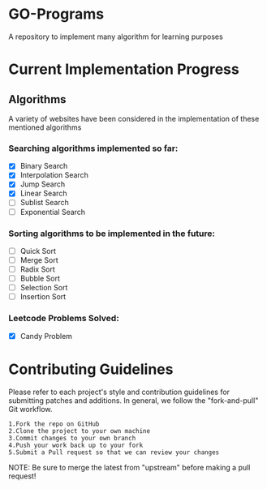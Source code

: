 # GO-Programs
A repository to implement many algorithm for learning purposes

# Current Implementation Progress

## Algorithms

A variety of websites have been considered in the implementation of these mentioned algorithms

### Searching algorithms implemented so far:
- [x] Binary Search
- [x] Interpolation Search
- [x] Jump Search
- [x] Linear Search
- [ ] Sublist Search
- [ ] Exponential Search

### Sorting algorithms to be implemented in the future:
- [ ] Quick Sort
- [ ] Merge Sort
- [ ] Radix Sort
- [ ] Bubble Sort
- [ ] Selection Sort
- [ ] Insertion Sort

### Leetcode Problems Solved:
- [x] Candy Problem

# Contributing Guidelines
Please refer to each project's style and contribution guidelines for submitting patches and additions. In general, we follow the "fork-and-pull" Git workflow.

    1.Fork the repo on GitHub
    2.Clone the project to your own machine
    3.Commit changes to your own branch
    4.Push your work back up to your fork
    5.Submit a Pull request so that we can review your changes

NOTE: Be sure to merge the latest from "upstream" before making a pull request!
